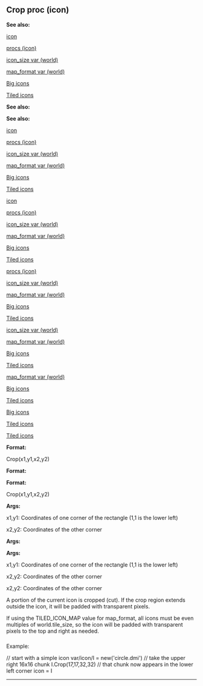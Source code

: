 

 Crop proc (icon)
------------------




**See also:** 


[icon](#/icon) 

[procs (icon)](#/icon/proc) 

[icon\_size var (world)](#/world/var/icon_size) 

[map\_format var (world)](#/world/var/icon_size) 

[Big icons](#/{notes}/big-icons) 

[Tiled icons](#/{notes}/tiled-icons) 








**See also:** 

**See also:**

[icon](#/icon) 

[procs (icon)](#/icon/proc) 

[icon\_size var (world)](#/world/var/icon_size) 

[map\_format var (world)](#/world/var/icon_size) 

[Big icons](#/{notes}/big-icons) 

[Tiled icons](#/{notes}/tiled-icons) 






[icon](#/icon)

[procs (icon)](#/icon/proc) 

[icon\_size var (world)](#/world/var/icon_size) 

[map\_format var (world)](#/world/var/icon_size) 

[Big icons](#/{notes}/big-icons) 

[Tiled icons](#/{notes}/tiled-icons) 





[procs (icon)](#/icon/proc)

[icon\_size var (world)](#/world/var/icon_size) 

[map\_format var (world)](#/world/var/icon_size) 

[Big icons](#/{notes}/big-icons) 

[Tiled icons](#/{notes}/tiled-icons) 




[icon\_size var (world)](#/world/var/icon_size)

[map\_format var (world)](#/world/var/icon_size) 

[Big icons](#/{notes}/big-icons) 

[Tiled icons](#/{notes}/tiled-icons) 



[map\_format var (world)](#/world/var/icon_size)

[Big icons](#/{notes}/big-icons) 

[Tiled icons](#/{notes}/tiled-icons) 


[Big icons](#/{notes}/big-icons)

[Tiled icons](#/{notes}/tiled-icons) 

[Tiled icons](#/{notes}/tiled-icons)


**Format:** 


 Crop(x1,y1,x2,y2)
 


**Format:** 

**Format:**

 Crop(x1,y1,x2,y2)



**Args:** 


 x1,y1: Coordinates of one corner of the rectangle (1,1 is the lower left)
 
 x2,y2: Coordinates of the other corner
 



**Args:** 

**Args:**

 x1,y1: Coordinates of one corner of the rectangle (1,1 is the lower left)
 
 x2,y2: Coordinates of the other corner
 


 x2,y2: Coordinates of the other corner


 A portion of the current icon is cropped (cut). If the crop region extends
outside the icon, it will be padded with transparent pixels.




 If using the TILED\_ICON\_MAP value for map\_format, all icons must be even
multiples of world.tile\_size, so the icon will be padded with transparent
pixels to the top and right as needed.



### 
 Example:



 // start with a simple icon
var/icon/I = new('circle.dmi')
// take the upper right 16x16 chunk
I.Crop(17,17,32,32)
// that chunk now appears in the lower left corner
icon = I



---


